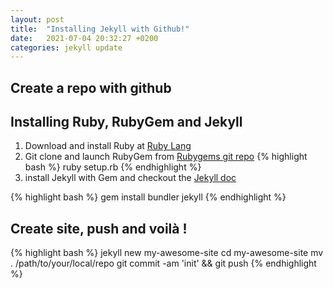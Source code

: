 ```yaml
---
layout: post
title:  "Installing Jekyll with Github!"
date:   2021-07-04 20:32:27 +0200
categories: jekyll update
---
```


## Create a repo with github

## Installing Ruby, RubyGem and Jekyll

1. Download and install Ruby at [Ruby Lang][ruby-lang]
2. Git clone and launch RubyGem from [Rubygems git repo][rubygems]
{% highlight bash %}
ruby setup.rb
{% endhighlight %}
3. install Jekyll with Gem and checkout the [Jekyll doc][jekyll-site]

{% highlight bash %}
gem install bundler jekyll
{% endhighlight %}

## Create site, push and voilà !

{% highlight bash %}
jekyll new my-awesome-site
cd my-awesome-site
mv . /path/to/your/local/repo
git commit -am 'init' && git push
{% endhighlight %}

[ruby-lang]: https://www.ruby-lang.org
[rubygems]:   https://github.com/rubygems/rubygems
[jekyll-site]: https://jekyllrb.com/
